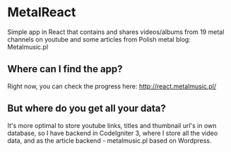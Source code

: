 # MetalReact

Simple app in React that contains and shares videos/albums from 19 metal channels on youtube and some articles from Polish metal blog: Metalmusic.pl

## Where can I find the app?

Right now, you can check the progress here: http://react.metalmusic.pl/

## But where do you get all your data?

It's more optimal to store youtube links, titles and thumbnail url's in own database, so I have backend in CodeIgniter 3, where I store all the video data, and as the article backend - metalmusic.pl based on Wordpress.
